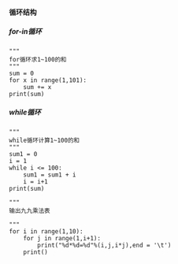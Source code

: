 #### 循环结构
##### for-in循环
```shell
"""
for循环求1~100的和
"""
sum = 0
for x in range(1,101):
    sum += x
print(sum)
```

##### while循环
```shell
"""
while循环计算1~100的和
"""
sum1 = 0
i = 1
while i <= 100:
    sum1 = sum1 + i
    i = i+1
print(sum)
```

```shell
"""
输出九九乘法表

"""
for i in range(1,10):
    for j in range(1,i+1):
        print("%d*%d=%d"%(i,j,i*j),end = '\t')
    print()
```